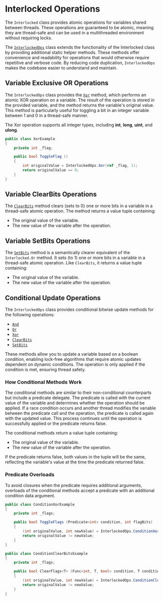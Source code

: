 # Interlocked Operations

The `Interlocked` class provides atomic operations for variables shared between threads. These operations are guaranteed to be atomic, meaning they are thread-safe and can be used in a multithreaded environment without requiring locks.

The [`InterlockedOps`](xref:KZDev.PerfUtils.InterlockedOps) class extends the functionality of the Interlocked class by providing additional static helper methods. These methods offer convenience and readability for operations that would otherwise require repetitive and verbose code. By reducing code duplication, `InterlockedOps` makes the codebase easier to understand and maintain.

## Variable Exclusive OR Operations

The `InterlockedOps` class provides the [`Xor`](xref:KZDev.PerfUtils.InterlockedOps.Xor*) method, which performs an atomic XOR operation on a variable. The result of the operation is stored in the provided variable, and the method returns the variable's original value. This method is particularly useful for toggling a bit in an integer variable between 1 and 0 in a thread-safe manner.

The Xor operation supports all integer types, including **int**, **long**, **uint**, and **ulong**.

```csharp
public class XorExample
{
    private int _flag;

    public bool ToggleFlag ()
    {
        int originalValue = InterlockedOps.Xor(ref _flag, 1);
        return originalValue == 0;
    }
}
```

## Variable ClearBits Operations

The [`ClearBits`](xref:KZDev.PerfUtils.InterlockedOps.ClearBits*) method clears (sets to 0) one or more bits in a variable in a thread-safe atomic operation. The method returns a value tuple containing:

- The original value of the variable.
- The new value of the variable after the operation.

## Variable SetBits Operations

The [`SetBits`](xref:KZDev.PerfUtils.InterlockedOps.SetBits*) method is a semantically clearer equivalent of the `Interlocked.Or` method. It sets (to 1) one or more bits in a variable in a thread-safe atomic operation. Like `ClearBits`, it returns a value tuple containing:

- The original value of the variable.
- The new value of the variable after the operation.

## Conditional Update Operations

The `InterlockedOps` class provides conditional bitwise update methods for the following operations:

- [`And`](xref:KZDev.PerfUtils.InterlockedOps.ConditionAnd*)
- [`Or`](xref:KZDev.PerfUtils.InterlockedOps.ConditionOr*)
- [`Xor`](xref:KZDev.PerfUtils.InterlockedOps.ConditionXor*)
- [`ClearBits`](xref:KZDev.PerfUtils.InterlockedOps.ConditionClearBits*)
- [`SetBits`](xref:KZDev.PerfUtils.InterlockedOps.ConditionSetBits*)

These methods allow you to update a variable based on a boolean condition, enabling lock-free algorithms that require atomic updates dependent on dynamic conditions. The operation is only applied if the condition is met, ensuring thread safety.

### How Conditional Methods Work

The conditional methods are similar to their non-conditional counterparts but include a predicate delegate. The predicate is called with the current value of the variable and determines whether the operation should be applied. If a race condition occurs and another thread modifies the variable between the predicate call and the operation, the predicate is called again with the updated value. This process continues until the operation is successfully applied or the predicate returns false.

The conditional methods return a value tuple containing:

- The original value of the variable.
- The new value of the variable after the operation.

If the predicate returns false, both values in the tuple will be the same, reflecting the variable's value at the time the predicate returned false.

### Predicate Overloads

To avoid closures when the predicate requires additional arguments, overloads of the conditional methods accept a predicate with an additional condition data argument.

```csharp
public class ConditionXorExample
{
    private int _flags;

    public bool ToggleFlags (Predicate<int> condition, int flagBits)
    {
        (int originalValue, int newValue) = InterlockedOps.ConditionXor(ref _flags, condition, flagBits);
        return originalValue != newValue;
    }
}
```

```csharp
public class ConditionClearBitsExample
{
    private int _flags;

    public bool ClearFlags<T> (Func<int, T, bool> condition, T conditionArgument, int flagBits)
    {
        (int originalValue, int newValue) = InterlockedOps.ConditionClearBits(ref _flags, condition, conditionArgument, flagBits);
        return originalValue != newValue;
    }
}
```
